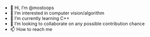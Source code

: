 - 👋 Hi, I’m @mostoops
- 👀 I’m interested in computer vision/algorithm  
- 🌱 I’m currently learning C++
- 💞️ I’m looking to collaborate on any possible contribution chance
- 📫 How to reach me

<!---
mostoops/mostoops is a ✨ special ✨ repository because its `README.md` (this file) appears on your GitHub profile.
You can click the Preview link to take a look at your changes.
--->
